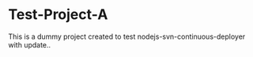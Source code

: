 Test-Project-A
==============

This is a dummy project created to test nodejs-svn-continuous-deployer with 
update..

